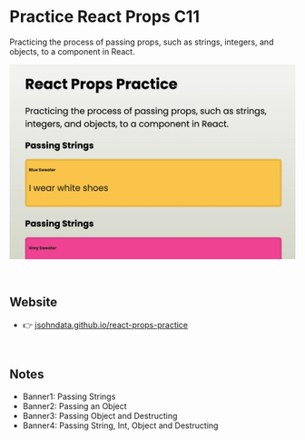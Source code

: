 # Practice React Props C11
Practicing the process of passing props, such as strings, integers, and objects, to a component in React.

[![read me](./public/images/readme.webp)](https://jsohndata.github.io/practice-react-props-c11/)

<br>

## Website
* 👉 [jsohndata.github.io/react-props-practice](https://jsohndata.github.io/practice-react-props-c11/)

<br>

## Notes
* Banner1: Passing Strings
* Banner2: Passing an Object
* Banner3: Passing Object and Destructing
* Banner4: Passing String, Int, Object and Destructing
